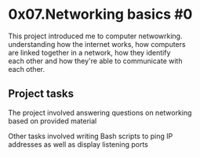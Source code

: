 # 0x07.Networking basics #0
This project introduced me to computer netwowrking.  
understanding how the internet works, how computers   
are linked together in a network, how they identify   
each other and how they're able to communicate with   
each other.

## Project tasks
The project involved answering questions on networking   
based on provided material  

Other tasks involved writing Bash scripts to ping IP  
addresses as well as display listening ports
